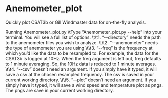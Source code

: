 # Anemometer_plot
Quickly plot CSAT3b or Gill Windmaster data for on-the-fly analysis.

Running Anemometer_plot.py
    \tType “Anemometer_plot.py --help” into your terminal. You will see a full list of options.
        \t\t1.	“--directory” needs the path to the anemometer files you wish to analyze.
        \t\t2.	“--anemometer” needs the type of anemometer you are using
        \t\t3.	“--freq” is the frequency at which you’d like the data to be resampled to. For example, the data for the CSAT3b is logged at 10Hz. When the freq argument is left out, freq defaults to 1 minute averaging. So, the 10Hz data is reduced to 1 minute averages.
        \t\t4.	“--csv” doesn’t need an argument. If you simply have it typed, it will save a csv at the chosen resampled frequency. The csv is saved in your current working directory.
        \t\t5.	“--plot” doesn’t need an argument. If you simply have it typed, it will save a wind speed and temperature plot as pngs. The pngs are save in your current working directory. 